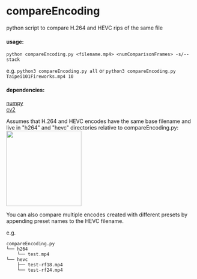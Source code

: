 # compareEncoding
python script to compare H.264 and HEVC rips of the same file


#### usage:
`python compareEncoding.py <filename.mp4> <numComparisonFrames> -s/--stack`

e.g.
`python3 compareEncoding.py all`
or
`python3 compareEncoding.py Taipei101Fireworks.mp4 10`


#### dependencies:
[numpy](https://pypi.org/project/numpy/)<br>
[cv2](https://pypi.org/project/opencv-python/)


Assumes that H.264 and HEVC encodes have the same base filename and live in "h264" and "hevc" directories relative to compareEncoding.py:<br>
<img src="https://i.imgur.com/1hZwNnV.png" width="200"/>

You can also compare multiple encodes created with different presets by appending preset names to the HEVC filename.

e.g.
```
compareEncoding.py
└── h264
    └── test.mp4
└── hevc
    ├── test-rf18.mp4
    └── test-rf24.mp4
```
